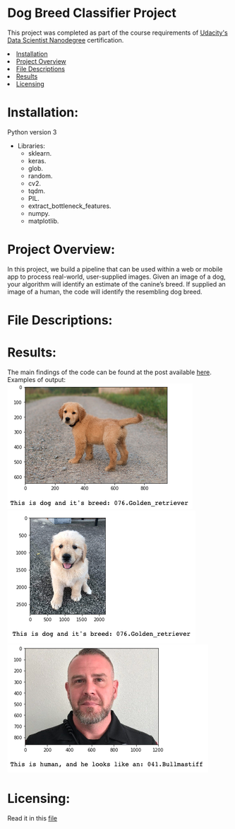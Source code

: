 # Dog Breed Classifier Project
This project was completed as part of the course requirements of [Udacity's Data Scientist Nanodegree](https://www.udacity.com/course/data-scientist-nanodegree--nd025) certification.

<li><a href="#Installation">Installation</a></li>
<li><a href="#Project Overview">Project Overview</a></li>
<li><a href="#File Descriptions">File Descriptions</a></li>
<li><a href="#Results">Results</a></li>
<li><a href="#Licensing">Licensing</a></li>

# Installation:
Python version 3
- Libraries:
  - sklearn.
  - keras.
  - glob.
  - random.
  - cv2.
  - tqdm.
  - PIL.
  - extract_bottleneck_features.
  - numpy.
  - matplotlib.

# Project Overview:
In this project, we build a pipeline that can be used within a web or mobile app to process real-world, user-supplied images.  Given an image of a dog, your algorithm will identify an estimate of the canine’s breed.  If supplied an image of a human, the code will identify the resembling dog breed.  


# File Descriptions:


# Results:
The main findings of the code can be found at the post available [here](https://medium.com/@mhnghamdi/dog-identification-app-75f9d92a4990).
Examples of output:
![Sample Output](images/dog1.png)
![Sample Output](images/dog2.png)
![Sample Output](images/human1.png)


# Licensing:
Read it in this [file](LICENSE.txt) 




